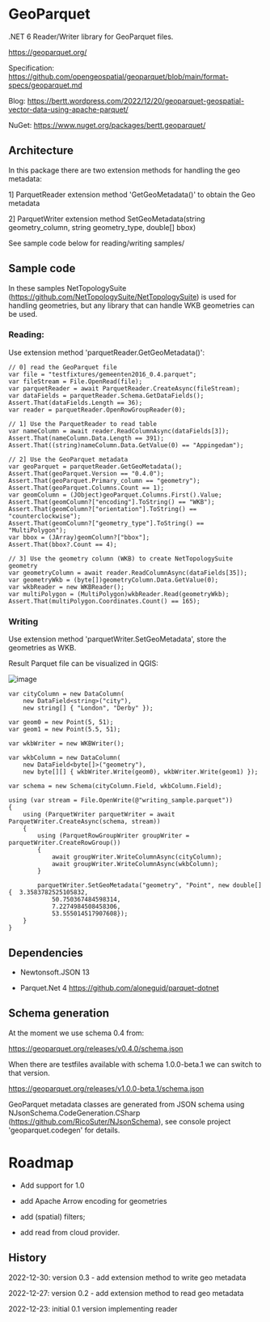 # GeoParquet

.NET 6 Reader/Writer library for GeoParquet files.

https://geoparquet.org/

Specification: https://github.com/opengeospatial/geoparquet/blob/main/format-specs/geoparquet.md

Blog: https://bertt.wordpress.com/2022/12/20/geoparquet-geospatial-vector-data-using-apache-parquet/

NuGet: https://www.nuget.org/packages/bertt.geoparquet/

## Architecture

In this package there are two extension methods for handling the geo metadata:

1] ParquetReader extension method 'GetGeoMetadata()' to obtain the Geo metadata

2] ParquetWriter extension method SetGeoMetadata(string geometry_column, string geometry_type, double[] bbox)

See sample code below for reading/writing samples/

## Sample code

In these samples NetTopologySuite (https://github.com/NetTopologySuite/NetTopologySuite) is used for handling geometries, but any library that can handle 
WKB geometries can be used.

### Reading:

Use extension method 'parquetReader.GetGeoMetadata()':


```
// 0] read the GeoParquet file
var file = "testfixtures/gemeenten2016_0.4.parquet";
var fileStream = File.OpenRead(file);
var parquetReader = await ParquetReader.CreateAsync(fileStream);
var dataFields = parquetReader.Schema.GetDataFields();
Assert.That(dataFields.Length == 36);
var reader = parquetReader.OpenRowGroupReader(0);

// 1] Use the ParquetReader to read table
var nameColumn = await reader.ReadColumnAsync(dataFields[3]);
Assert.That(nameColumn.Data.Length == 391);
Assert.That((string)nameColumn.Data.GetValue(0) == "Appingedam");

// 2] Use the GeoParquet metadata
var geoParquet = parquetReader.GetGeoMetadata();
Assert.That(geoParquet.Version == "0.4.0");
Assert.That(geoParquet.Primary_column == "geometry");
Assert.That(geoParquet.Columns.Count == 1);
var geomColumn = (JObject)geoParquet.Columns.First().Value;
Assert.That(geomColumn?["encoding"].ToString() == "WKB");
Assert.That(geomColumn?["orientation"].ToString() == "counterclockwise");
Assert.That(geomColumn?["geometry_type"].ToString() == "MultiPolygon");
var bbox = (JArray)geomColumn?["bbox"];
Assert.That(bbox?.Count == 4);

// 3] Use the geometry column (WKB) to create NetTopologySuite geometry
var geometryColumn = await reader.ReadColumnAsync(dataFields[35]);
var geometryWkb = (byte[])geometryColumn.Data.GetValue(0);
var wkbReader = new WKBReader();
var multiPolygon = (MultiPolygon)wkbReader.Read(geometryWkb);
Assert.That(multiPolygon.Coordinates.Count() == 165);
```

### Writing 

Use extension method 'parquetWriter.SetGeoMetadata', store the geometries as WKB.

Result Parquet file can be visualized in QGIS:

![image](https://user-images.githubusercontent.com/538812/210020220-b89da098-0877-45bd-87f2-8285941bf697.png)

```
var cityColumn = new DataColumn(
    new DataField<string>("city"),
    new string[] { "London", "Derby" });

var geom0 = new Point(5, 51);
var geom1 = new Point(5.5, 51);

var wkbWriter = new WKBWriter();

var wkbColumn = new DataColumn(
    new DataField<byte[]>("geometry"),
    new byte[][] { wkbWriter.Write(geom0), wkbWriter.Write(geom1) });

var schema = new Schema(cityColumn.Field, wkbColumn.Field);

using (var stream = File.OpenWrite(@"writing_sample.parquet"))
{
    using (ParquetWriter parquetWriter = await ParquetWriter.CreateAsync(schema, stream))
    {
        using (ParquetRowGroupWriter groupWriter = parquetWriter.CreateRowGroup())
        {
            await groupWriter.WriteColumnAsync(cityColumn);
            await groupWriter.WriteColumnAsync(wkbColumn);
        }

        parquetWriter.SetGeoMetadata("geometry", "Point", new double[] {  3.3583782525105832,
            50.750367484598314,
            7.2274984508458306,
            53.555014517907608});
    }
}
```


## Dependencies

- Newtonsoft.JSON 13

- Parquet.Net 4 https://github.com/aloneguid/parquet-dotnet

## Schema generation 

At the moment we use schema 0.4 from:

https://geoparquet.org/releases/v0.4.0/schema.json

When there are testfiles available with schema 1.0.0-beta.1 we can switch to that version.

https://geoparquet.org/releases/v1.0.0-beta.1/schema.json

GeoParquet metadata classes are generated from JSON schema using NJsonSchema.CodeGeneration.CSharp (https://github.com/RicoSuter/NJsonSchema), see console project 
'geoparquet.codegen' for details.


# Roadmap

- Add support for 1.0

- add Apache Arrow encoding for geometries

- add (spatial) filters;

- add read from cloud provider.

## History

2022-12-30: version 0.3 - add extension method to write geo metadata

2022-12-27: version 0.2 - add extension method to read geo metadata

2022-12-23: initial 0.1 version implementing reader

